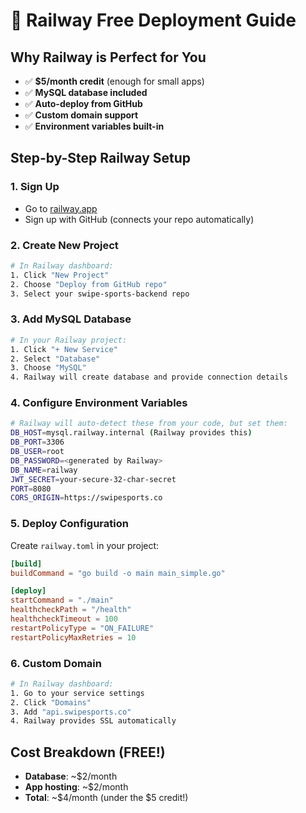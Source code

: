# 🚂 Railway Free Deployment Guide

## Why Railway is Perfect for You
- ✅ **$5/month credit** (enough for small apps)
- ✅ **MySQL database included**
- ✅ **Auto-deploy from GitHub**
- ✅ **Custom domain support**
- ✅ **Environment variables built-in**

## Step-by-Step Railway Setup

### 1. Sign Up
- Go to [railway.app](https://railway.app)
- Sign up with GitHub (connects your repo automatically)

### 2. Create New Project
```bash
# In Railway dashboard:
1. Click "New Project"
2. Choose "Deploy from GitHub repo"
3. Select your swipe-sports-backend repo
```

### 3. Add MySQL Database
```bash
# In your Railway project:
1. Click "+ New Service"
2. Select "Database" 
3. Choose "MySQL"
4. Railway will create database and provide connection details
```

### 4. Configure Environment Variables
```bash
# Railway will auto-detect these from your code, but set them:
DB_HOST=mysql.railway.internal (Railway provides this)
DB_PORT=3306
DB_USER=root
DB_PASSWORD=<generated by Railway>
DB_NAME=railway
JWT_SECRET=your-secure-32-char-secret
PORT=8080
CORS_ORIGIN=https://swipesports.co
```

### 5. Deploy Configuration
Create `railway.toml` in your project:
```toml
[build]
buildCommand = "go build -o main main_simple.go"

[deploy]
startCommand = "./main"
healthcheckPath = "/health"
healthcheckTimeout = 100
restartPolicyType = "ON_FAILURE"
restartPolicyMaxRetries = 10
```

### 6. Custom Domain
```bash
# In Railway dashboard:
1. Go to your service settings
2. Click "Domains"  
3. Add "api.swipesports.co"
4. Railway provides SSL automatically
```

## Cost Breakdown (FREE!)
- **Database**: ~$2/month
- **App hosting**: ~$2/month  
- **Total**: ~$4/month (under the $5 credit!)
